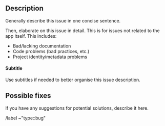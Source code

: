 ## Description

Generally describe this issue in one concise sentence.

Then, elaborate on this issue in detail. This is for issues not related to the
app itself. This includes:

- Bad/lacking documentation
- Code problems (bad practices, etc.)
- Project identity/metadata problems

#### Subtitle

Use subtitles if needed to better organise this issue description.

## Possible fixes

If you have any suggestions for potential solutions, describe it here.

/label ~"type::bug"
